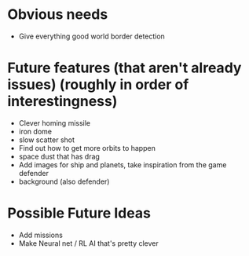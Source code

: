 # Obvious needs
- Give everything good world border detection
 
# Future features (that aren't already issues) (roughly in order of interestingness)
- Clever homing missile
- iron dome
- slow scatter shot
- Find out how to get more orbits to happen
- space dust that has drag
- Add images for ship and planets, take inspiration from the game defender
- background (also defender)

# Possible Future Ideas
- Add missions
- Make Neural net / RL AI that's pretty clever